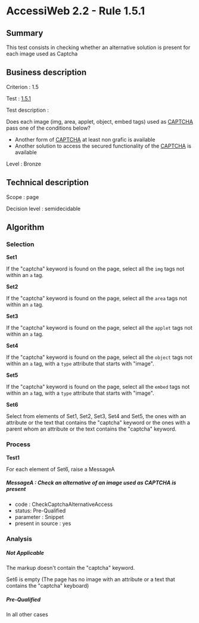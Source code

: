 # AccessiWeb 2.2 - Rule 1.5.1

## Summary

This test consists in checking whether an alternative solution is present for each image used as Captcha

## Business description

Criterion : 1.5

Test : [1.5.1](http://www.accessiweb.org/index.php/accessiweb-22-english-version.html#test-1-5-1)

Test description :

Does each image (img, area, applet, object, embed tags) used as [CAPTCHA](http://www.accessiweb.org/index.php/glossary-76.html#mcaptcha) pass one of the conditions below?

-   Another form of [CAPTCHA](http://www.accessiweb.org/index.php/glossary-76.html#mcaptcha) at least non grafic is available
-   Another solution to access the secured functionality of the [CAPTCHA](http://www.accessiweb.org/index.php/glossary-76.html#mcaptcha) is available

Level : Bronze

## Technical description

Scope : page

Decision level : semidecidable

## Algorithm

### Selection

**Set1**

If the "captcha" keyword is found on the page, select all the `img` tags not within an `a` tag.

**Set2**

If the "captcha" keyword is found on the page, select all the `area` tags not within an `a` tag.

**Set3**

If the "captcha" keyword is found on the page, select all the `applet` tags not within an `a` tag.

**Set4**

If the "captcha" keyword is found on the page, select all the `object` tags not within an `a` tag, with a `type` attribute that starts with "image".

**Set5**

If the "captcha" keyword is found on the page, select all the `embed` tags not within an `a` tag, with a `type` attribute that starts with "image".

**Set6**

Select from elements of Set1, Set2, Set3, Set4 and Set5, the ones with an attribute or the text that contains the "captcha" keyword or the ones with a parent whom an attribute or the text contains the "captcha" keyword.

### Process

**Test1**

For each element of Set6, raise a MessageA

##### MessageA : Check an alternative of an image used as CAPTCHA is present

-   code : CheckCaptchaAlternativeAccess
-   status: Pre-Qualified
-   parameter : Snippet
-   present in source : yes

### Analysis

##### Not Applicable

The markup doesn't contain the "captcha" keyword.

Set6 is empty (The page has no image with an attribute or a text that contains the "captcha" keyboard) 

##### Pre-Qualified

In all other cases
